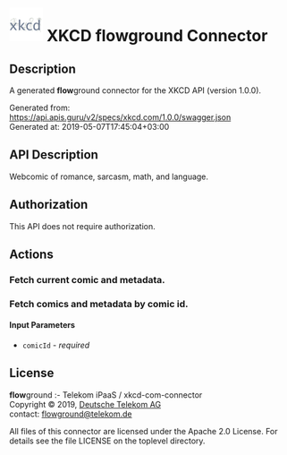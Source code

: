 # ![LOGO](logo.png) XKCD **flow**ground Connector

## Description

A generated **flow**ground connector for the XKCD API (version 1.0.0).

Generated from: https://api.apis.guru/v2/specs/xkcd.com/1.0.0/swagger.json<br/>
Generated at: 2019-05-07T17:45:04+03:00

## API Description

Webcomic of romance, sarcasm, math, and language.

## Authorization

This API does not require authorization.

## Actions

### Fetch current comic and metadata.

### Fetch comics and metadata  by comic id.

#### Input Parameters
* `comicId` - _required_

## License

**flow**ground :- Telekom iPaaS / xkcd-com-connector<br/>
Copyright © 2019, [Deutsche Telekom AG](https://www.telekom.de)<br/>
contact: flowground@telekom.de

All files of this connector are licensed under the Apache 2.0 License. For details
see the file LICENSE on the toplevel directory.
